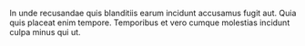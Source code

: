 In unde recusandae quis blanditiis earum incidunt accusamus fugit aut. Quia quis placeat enim tempore. Temporibus et vero cumque molestias incidunt culpa minus qui ut.